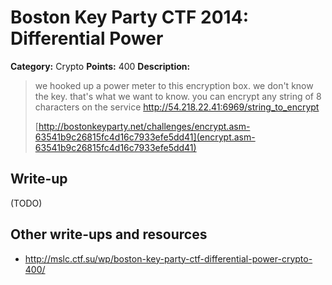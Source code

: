 # Boston Key Party CTF 2014: Differential Power

**Category:** Crypto
**Points:** 400
**Description:**

> we hooked up a power meter to this encryption box. we don't know the key. that's what we want to know. you can encrypt any string of 8 characters on the service http://54.218.22.41:6969/string_to_encrypt
>
> [http://bostonkeyparty.net/challenges/encrypt.asm-63541b9c26815fc4d16c7933efe5dd41](encrypt.asm-63541b9c26815fc4d16c7933efe5dd41)

## Write-up

(TODO)

## Other write-ups and resources

* <http://mslc.ctf.su/wp/boston-key-party-ctf-differential-power-crypto-400/>
